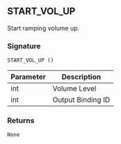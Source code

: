 ## START\_VOL\_UP

Start ramping volume up.


### Signature

`START_VOL_UP ()`


| Parameter | Description |
| --- | --- |
| int | Volume Level |
| int | Output Binding ID |


### Returns

`None`